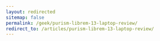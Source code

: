 ```yaml
---
layout: redirected
sitemap: false
permalink: /geek/purism-librem-13-laptop-review/
redirect_to: /articles/purism-librem-13-laptop-review/
---
```

